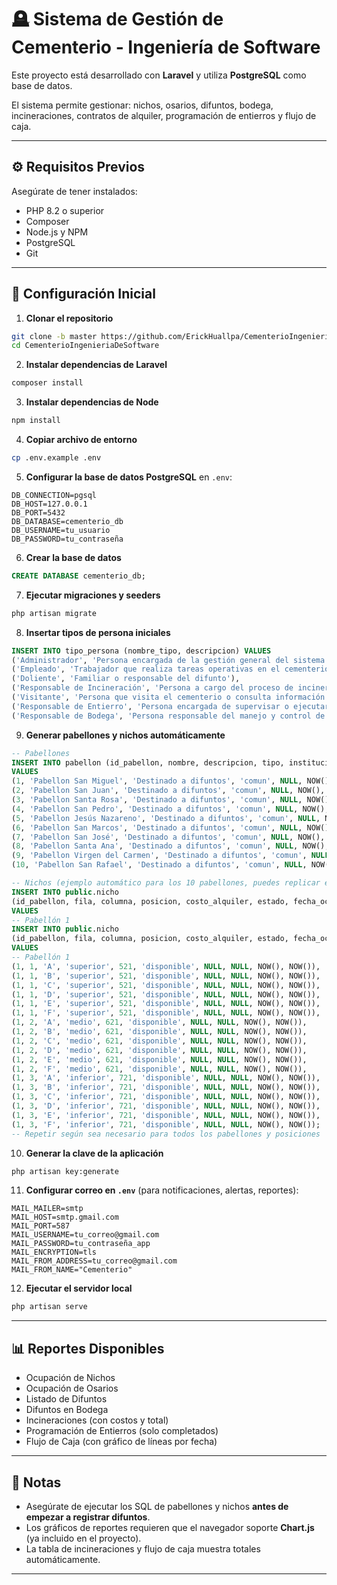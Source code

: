 # 🪦 Sistema de Gestión de Cementerio - Ingeniería de Software

Este proyecto está desarrollado con **Laravel** y utiliza **PostgreSQL** como base de datos.  

El sistema permite gestionar: nichos, osarios, difuntos, bodega, incineraciones, contratos de alquiler, programación de entierros y flujo de caja.

---

## ⚙️ Requisitos Previos

Asegúrate de tener instalados:

- PHP 8.2 o superior  
- Composer  
- Node.js y NPM  
- PostgreSQL  
- Git  

---

## 🧩 Configuración Inicial

1. **Clonar el repositorio**

```bash
git clone -b master https://github.com/ErickHuallpa/CementerioIngenieriaDeSoftware.git
cd CementerioIngenieriaDeSoftware
```

2. **Instalar dependencias de Laravel**

```bash
composer install
```

3. **Instalar dependencias de Node**

```bash
npm install
```

4. **Copiar archivo de entorno**

```bash
cp .env.example .env
```

5. **Configurar la base de datos PostgreSQL** en `.env`:

```
DB_CONNECTION=pgsql
DB_HOST=127.0.0.1
DB_PORT=5432
DB_DATABASE=cementerio_db
DB_USERNAME=tu_usuario
DB_PASSWORD=tu_contraseña
```

6. **Crear la base de datos**

```sql
CREATE DATABASE cementerio_db;
```

7. **Ejecutar migraciones y seeders**

```bash
php artisan migrate
```

8. **Insertar tipos de persona iniciales**

```sql
INSERT INTO tipo_persona (nombre_tipo, descripcion) VALUES
('Administrador', 'Persona encargada de la gestión general del sistema'),
('Empleado', 'Trabajador que realiza tareas operativas en el cementerio'),
('Doliente', 'Familiar o responsable del difunto'),
('Responsable de Incineración', 'Persona a cargo del proceso de incineración'),
('Visitante', 'Persona que visita el cementerio o consulta información'),
('Responsable de Entierro', 'Persona encargada de supervisar o ejecutar entierros'),
('Responsable de Bodega', 'Persona responsable del manejo y control de la bodega');
```

9. **Generar pabellones y nichos automáticamente**

```sql
-- Pabellones
INSERT INTO pabellon (id_pabellon, nombre, descripcion, tipo, institucion, created_at, updated_at)
VALUES
(1, 'Pabellon San Miguel', 'Destinado a difuntos', 'comun', NULL, NOW(), NOW()),
(2, 'Pabellon San Juan', 'Destinado a difuntos', 'comun', NULL, NOW(), NOW()),
(3, 'Pabellon Santa Rosa', 'Destinado a difuntos', 'comun', NULL, NOW(), NOW()),
(4, 'Pabellon San Pedro', 'Destinado a difuntos', 'comun', NULL, NOW(), NOW()),
(5, 'Pabellon Jesús Nazareno', 'Destinado a difuntos', 'comun', NULL, NOW(), NOW()),
(6, 'Pabellon San Marcos', 'Destinado a difuntos', 'comun', NULL, NOW(), NOW()),
(7, 'Pabellon San José', 'Destinado a difuntos', 'comun', NULL, NOW(), NOW()),
(8, 'Pabellon Santa Ana', 'Destinado a difuntos', 'comun', NULL, NOW(), NOW()),
(9, 'Pabellon Virgen del Carmen', 'Destinado a difuntos', 'comun', NULL, NOW(), NOW()),
(10, 'Pabellon San Rafael', 'Destinado a difuntos', 'comun', NULL, NOW(), NOW());

-- Nichos (ejemplo automático para los 10 pabellones, puedes replicar el patrón)
INSERT INTO public.nicho
(id_pabellon, fila, columna, posicion, costo_alquiler, estado, fecha_ocupacion, fecha_vencimiento, created_at, updated_at)
VALUES
-- Pabellón 1
INSERT INTO public.nicho
(id_pabellon, fila, columna, posicion, costo_alquiler, estado, fecha_ocupacion, fecha_vencimiento, created_at, updated_at)
VALUES
-- Pabellón 1
(1, 1, 'A', 'superior', 521, 'disponible', NULL, NULL, NOW(), NOW()),
(1, 1, 'B', 'superior', 521, 'disponible', NULL, NULL, NOW(), NOW()),
(1, 1, 'C', 'superior', 521, 'disponible', NULL, NULL, NOW(), NOW()),
(1, 1, 'D', 'superior', 521, 'disponible', NULL, NULL, NOW(), NOW()),
(1, 1, 'E', 'superior', 521, 'disponible', NULL, NULL, NOW(), NOW()),
(1, 1, 'F', 'superior', 521, 'disponible', NULL, NULL, NOW(), NOW()),
(1, 2, 'A', 'medio', 621, 'disponible', NULL, NULL, NOW(), NOW()),
(1, 2, 'B', 'medio', 621, 'disponible', NULL, NULL, NOW(), NOW()),
(1, 2, 'C', 'medio', 621, 'disponible', NULL, NULL, NOW(), NOW()),
(1, 2, 'D', 'medio', 621, 'disponible', NULL, NULL, NOW(), NOW()),
(1, 2, 'E', 'medio', 621, 'disponible', NULL, NULL, NOW(), NOW()),
(1, 2, 'F', 'medio', 621, 'disponible', NULL, NULL, NOW(), NOW()),
(1, 3, 'A', 'inferior', 721, 'disponible', NULL, NULL, NOW(), NOW()),
(1, 3, 'B', 'inferior', 721, 'disponible', NULL, NULL, NOW(), NOW()),
(1, 3, 'C', 'inferior', 721, 'disponible', NULL, NULL, NOW(), NOW()),
(1, 3, 'D', 'inferior', 721, 'disponible', NULL, NULL, NOW(), NOW()),
(1, 3, 'E', 'inferior', 721, 'disponible', NULL, NULL, NOW(), NOW()),
(1, 3, 'F', 'inferior', 721, 'disponible', NULL, NULL, NOW(), NOW());
-- Repetir según sea necesario para todos los pabellones y posiciones
```

10. **Generar la clave de la aplicación**

```bash
php artisan key:generate
```

11. **Configurar correo en `.env`** (para notificaciones, alertas, reportes):

```
MAIL_MAILER=smtp
MAIL_HOST=smtp.gmail.com
MAIL_PORT=587
MAIL_USERNAME=tu_correo@gmail.com
MAIL_PASSWORD=tu_contraseña_app
MAIL_ENCRYPTION=tls
MAIL_FROM_ADDRESS=tu_correo@gmail.com
MAIL_FROM_NAME="Cementerio"
```

12. **Ejecutar el servidor local**

```bash
php artisan serve
```

---

## 📊 Reportes Disponibles

- Ocupación de Nichos  
- Ocupación de Osarios  
- Listado de Difuntos  
- Difuntos en Bodega  
- Incineraciones (con costos y total)  
- Programación de Entierros (solo completados)  
- Flujo de Caja (con gráfico de líneas por fecha)  

---

## 📝 Notas

- Asegúrate de ejecutar los SQL de pabellones y nichos **antes de empezar a registrar difuntos**.  
- Los gráficos de reportes requieren que el navegador soporte **Chart.js** (ya incluido en el proyecto).  
- La tabla de incineraciones y flujo de caja muestra totales automáticamente.  

---
